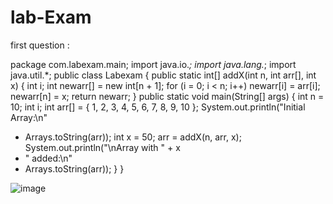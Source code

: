 # lab-Exam
first question :

package com.labexam.main;
import java.io.*;
import java.lang.*;
import java.util.*;
public class Labexam {
public static int[] addX(int n, int arr[], int x)
{
int i;
int newarr[] = new int[n + 1];
for (i = 0; i < n; i++)
newarr[i] = arr[i];
newarr[n] = x;
return newarr;
}
public static void main(String[] args)
{
int n = 10;
int i;
int arr[]
= { 1, 2, 3, 4, 5, 6, 7, 8, 9, 10 };
System.out.println("Initial Array:\n"
+ Arrays.toString(arr));
int x = 50;
arr = addX(n, arr, x);
System.out.println("\nArray with " + x
+ " added:\n"
+ Arrays.toString(arr));
}
}


![image](https://user-images.githubusercontent.com/122004953/212526843-c2378b1b-7cd2-4956-8176-185b74967336.png)
